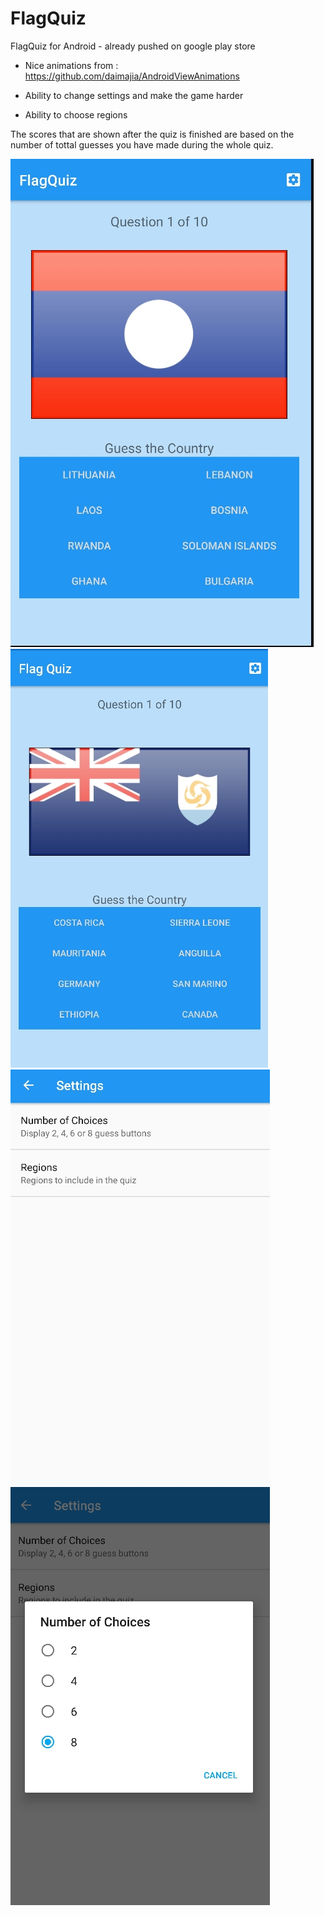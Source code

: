 # FlagQuiz

FlagQuiz for Android - already pushed on google play store

- Nice animations from :
https://github.com/daimajia/AndroidViewAnimations

    
- Ability to change settings and make the game harder

- Ability to choose regions

The scores that are shown after the quiz is finished are based on the number of tottal guesses you have made during the whole quiz.

![Alt text](https://github.com/gohv/FlagQuiz/blob/master/Selection_005.jpg?raw=true "Optional Title")
![Alt text](https://github.com/gohv/FlagQuiz/blob/master/Selection_006.jpg?raw=true "Optional Title")
![Alt text](https://github.com/gohv/FlagQuiz/blob/master/Selection_007.jpg?raw=true "Optional Title")
![Alt text](https://github.com/gohv/FlagQuiz/blob/master/Selection_008.jpg?raw=true "Optional Title")
